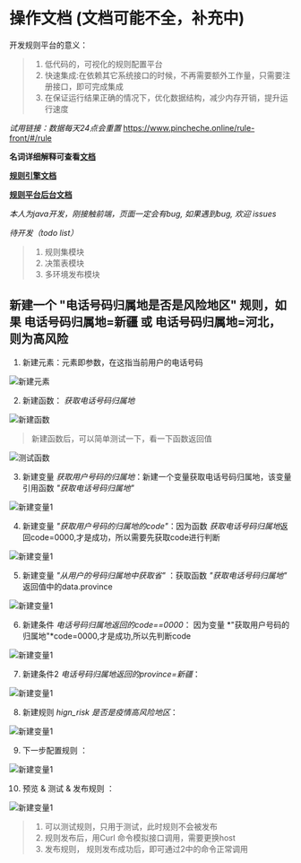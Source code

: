 # 操作文档 (文档可能不全，补充中)

开发规则平台的意义：
>1. 低代码的，可视化的规则配置平台
>2. 快速集成:在依赖其它系统接口的时候，不再需要额外工作量，只需要注册接口，即可完成集成
>3. 在保证运行结果正确的情况下，优化数据结构，减少内存开销，提升运行速度

*试用链接：数据每天24点会重置* https://www.pincheche.online/rule-front/#/rule

**名词详细解释可查看[文档](https://github.com/zjb-it/rule-engine/blob/master/README.md)**

**[规则引擎文档](https://github.com/zjb-it/rule-engine/blob/master/README.md)**

**[规则平台后台文档](https://github.com/zjb-it/rule-platform-server/blob/master/README.md)**

*本人为java开发，刚接触前端，页面一定会有bug, 如果遇到bug, 欢迎 issues*

*待开发（todo list）*
>1. 规则集模块
>2. 决策表模块
>3. 多环境发布模块


## 新建一个 "电话号码归属地是否是风险地区" 规则，如果 电话号码归属地=新疆 或 电话号码归属地=河北，则为高风险

1. 新建元素：元素即参数，在这指当前用户的电话号码

![新建元素](https://github.com/zjb-it/rule-platform-front/blob/master/screenshot/element.jpg)

2. 新建函数： *获取电话号码归属地*

![新建函数](https://github.com/zjb-it/rule-platform-front/blob/master/screenshot/function.jpg)

>新建函数后，可以简单测试一下，看一下函数返回值

![测试函数](https://github.com/zjb-it/rule-platform-front/blob/master/screenshot/testFunction.jpg)

3. 新建变量 *获取用户号码的归属地*：新建一个变量获取电话号码归属地，该变量引用函数 *"获取电话号码归属地"*

![新建变量1](https://github.com/zjb-it/rule-platform-front/blob/master/screenshot/variable.jpg)

4. 新建变量 *"获取用户号码的归属地的code"*：因为函数 *获取电话号码归属地*返回code=0000,才是成功，所以需要先获取code进行判断 

![新建变量1](https://github.com/zjb-it/rule-platform-front/blob/master/screenshot/variable1.jpg)

5. 新建变量 *"从用户的号码归属地中获取省"* ：获取函数 *"获取电话号码归属地"* 返回值中的data.province 

![新建变量1](https://github.com/zjb-it/rule-platform-front/blob/master/screenshot/variable2.jpg)

6. 新建条件 *电话号码归属地返回的code==0000*： 因为变量 *"获取用户号码的归属地"*code=0000,才是成功,所以先判断code

![新建变量1](https://github.com/zjb-it/rule-platform-front/blob/master/screenshot/condition1.jpg)

7. 新建条件2 *电话号码归属地返回的province=新疆*： 

![新建变量1](https://github.com/zjb-it/rule-platform-front/blob/master/screenshot/condition.jpg)

8. 新建规则 *hign_risk 是否是疫情高风险地区*： 

![新建变量1](https://github.com/zjb-it/rule-platform-front/blob/master/screenshot/rule1.jpg)

9. 下一步配置规则 ： 

![新建变量1](https://github.com/zjb-it/rule-platform-front/blob/master/screenshot/rule2.jpg)

10. 预览 & 测试 & 发布规则 ： 

![新建变量1](https://github.com/zjb-it/rule-platform-front/blob/master/screenshot/rule3.jpg)

>1. 可以测试规则，只用于测试，此时规则不会被发布
>2. 规则发布后，用Curl 命令模拟接口调用，需要更换host
>3. 发布规则， 规则发布成功后，即可通过2中的命令正常调用

